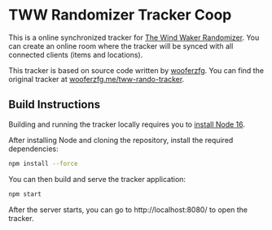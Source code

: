 # TWW Randomizer Tracker Coop

This is a online synchronized tracker for [The Wind Waker Randomizer](https://github.com/LagoLunatic/wwrando). You can create an online room where the tracker will be synced with all connected clients (items and locations).

This tracker is based on source code written by [wooferzfg](https://github.com/wooferzfg). You can find the original tracker at [wooferzfg.me/tww-rando-tracker](https://www.wooferzfg.me/tww-rando-tracker/).

## Build Instructions

Building and running the tracker locally requires you to [install Node 16](https://nodejs.org/en/download/).

After installing Node and cloning the repository, install the required dependencies:
```bash
npm install --force
```
You can then build and serve the tracker application:
```bash
npm start
```
After the server starts, you can go to http://localhost:8080/ to open the tracker.
